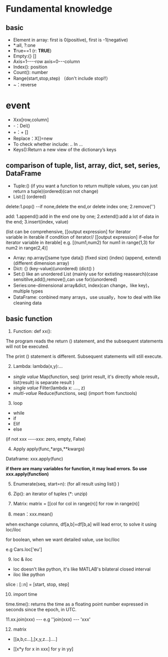 # Fundamental knowledge

## basic
- Element in array: first is 0(positive), first is -1(negative)
- *:all, ?:one
- **T**rue==1 (r: **TRUE**)
- Empty:{}  []     
- Axis=1----row  axis=0---column
- Index(): position
- Count(): number
- Range(start,stop,step) （don't include stop!!）
-  ~：reverse

# event
- Xxx[row,column]
- -：Del()
- +：+ []
- Replace：X[]=new
- To check whether include: .. In …
- Keys():Return a new view of the dictionary’s keys

## comparison of tuple, list, array, dict, set, series, DataFrame
- Tuple:() (if you want a function to return multiple values, you can just return a tuple)(ordered)(can not change)
- List:[] (ordered)

 delete:1.pop() --if none,delete the end,or delete index one; 2.remove('')

 add: 1.append():add in the end one by one; 2.extend():add a lot of data in the end; 3.insert(index, value)

(list can be comprehensive, [[output expression] for iterator  variable in iterable if condition of iterator//  [[output expression] if-else for iterator variable in iterable] e.g. [(num1,num2) for num1 in range(1,3) for num2 in range(2,4)]

- Array: np.array([same type data]) (fixed size) (index) (append, extend) (different dimension array)
- Dict: {} (key-value)(unordered) (dict() )
- Set:()  like an unordered List (mainly use for extisting reasearch)(case sensitilve,add(),remove(),can use for)(unordered)
- Series:one-dimensional array&dict, index(can change，like key)，multiple types
- DataFrame: conbined many arrays，use usually，how to deal with like cleaning data

## basic function
1. Function: def xx():

The program reads the return () statement, and the subsequent statements will not be executed.

The print () statement is different. Subsequent statements will still execute.

2. Lambda: lambda(x,y):…
- *single value* Map(function, seq) (print result, it's directly whole result，list(result) is separate result )
- *single value* Filter(lambda x: …., z)
- *multi-value* Reduce(functions, seq) (import from functools)
3. loop
- while
- if
- Elif
- else

(if not xxx ----xxx: zero, empty, False)

4. Apply
apply(func,*args,**kwargs)

Dataframe: xxx.apply(func)

**if there are many variables for function, it may lead errors. So use xxx.apply(function)**

5. Enumerate(seq, start=n): (for all result using list() )

6. Zip(): an iterator of tuples (*: unzip)

7. Matrix: matrix = [[col for col in range(n)] for row in range(n)] 

8. mean：xxx.mean()

when exchange columns, df[a,b]=df[b,a] will lead error, to solve it using loc/iloc

for boolean, when we want detailed value, use loc/iloc

e.g Cars.loc['eu']

9. loc & iloc

- loc doesn't like python, it's like MATLAB's bilateral closed interval
- iloc like python

slice : [::n] = [start, stop, step]

10. import time

time.time(): returns the time as a floating point number expressed in seconds since the epoch, in UTC.

11.xx.join(xxx) --- e.g ''join(xxx) --- 'xxx'

12. matrix

- [[a,b,c...],[x,y,z...]....]

- [[x*y for x in xxx] for y in yy]
